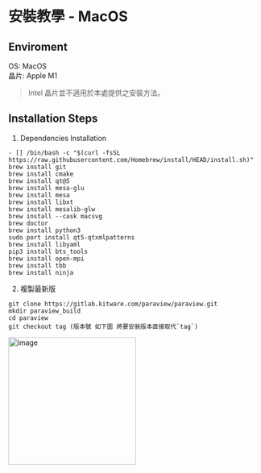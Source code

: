 # 安裝教學 - MacOS

## Enviroment  
OS: MacOS  
晶片: Apple M1  
> Intel 晶片並不適用於本處提供之安裝方法。

## Installation Steps  
1. Dependencies Installation
```
- [] /bin/bash -c "$(curl -fsSL https://raw.githubusercontent.com/Homebrew/install/HEAD/install.sh)"
brew install git
brew install cmake
brew install qt@5
brew install mesa-glu
brew install mesa
brew install libxt
brew install mesalib-glw
brew install --cask macsvg
brew doctor
brew install python3
sudo port install qt5-qtxmlpatterns
brew install libyaml
pip3 install bts_tools
brew install open-mpi
brew install tbb
brew install ninja
```
2. 複製最新版
```
git clone https://gitlab.kitware.com/paraview/paraview.git
mkdir paraview_build
cd paraview
git checkout tag (版本號 如下圖 將要安裝版本直接取代`tag`)
```
<img width="253" alt="image" src="https://github.com/1241doobieC/ParaView-Plugin/assets/43471008/9378a8b8-fdaf-42fb-8d95-90362476e4c4">

